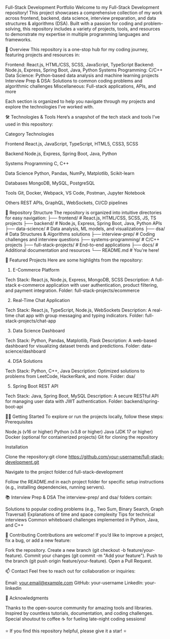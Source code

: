 Full-Stack Development Portfolio
Welcome to my Full-Stack Development repository! This project showcases a comprehensive collection of my work across frontend, backend, data science, interview preparation, and data structures & algorithms (DSA). Built with a passion for coding and problem-solving, this repository includes a variety of projects, tools, and resources to demonstrate my expertise in multiple programming languages and frameworks.

🌟 Overview
This repository is a one-stop hub for my coding journey, featuring projects and resources in:

Frontend: React.js, HTML/CSS, SCSS, JavaScript, TypeScript
Backend: Node.js, Express, Spring Boot, Java, Python
Systems Programming: C/C++
Data Science: Python-based data analysis and machine learning projects
Interview Prep & DSA: Solutions to common coding problems and algorithmic challenges
Miscellaneous: Full-stack applications, APIs, and more

Each section is organized to help you navigate through my projects and explore the technologies I’ve worked with.

🛠️ Technologies & Tools
Here’s a snapshot of the tech stack and tools I’ve used in this repository:

Category
Technologies

Frontend
React.js, JavaScript, TypeScript, HTML5, CSS3, SCSS

Backend
Node.js, Express, Spring Boot, Java, Python

Systems Programming
C, C++

Data Science
Python, Pandas, NumPy, Matplotlib, Scikit-learn

Databases
MongoDB, MySQL, PostgreSQL

Tools
Git, Docker, Webpack, VS Code, Postman, Jupyter Notebook

Others
REST APIs, GraphQL, WebSockets, CI/CD pipelines

📂 Repository Structure
The repository is organized into intuitive directories for easy navigation:
├── frontend/ # React.js, HTML/CSS, SCSS, JS, TS projects
├── backend/ # Node.js, Express, Spring Boot, Java, Python APIs
├── data-science/ # Data analysis, ML models, and visualizations
├── dsa/ # Data Structures & Algorithms solutions
├── interview-prep/ # Coding challenges and interview questions
├── systems-programming/ # C/C++ projects
├── full-stack-projects/ # End-to-end applications
├── docs/ # Additional documentation and resources
└── README.md # You're here!

🚀 Featured Projects
Here are some highlights from the repository:

1. E-Commerce Platform

Tech Stack: React.js, Node.js, Express, MongoDB, SCSS
Description: A full-stack e-commerce application with user authentication, product filtering, and payment integration.
Folder: full-stack-projects/ecommerce

2. Real-Time Chat Application

Tech Stack: React.js, TypeScript, Node.js, WebSockets
Description: A real-time chat app with group messaging and typing indicators.
Folder: full-stack-projects/chat-app

3. Data Science Dashboard

Tech Stack: Python, Pandas, Matplotlib, Flask
Description: A web-based dashboard for visualizing dataset trends and predictions.
Folder: data-science/dashboard

4. DSA Solutions

Tech Stack: Python, C++, Java
Description: Optimized solutions to problems from LeetCode, HackerRank, and more.
Folder: dsa/

5. Spring Boot REST API

Tech Stack: Java, Spring Boot, MySQL
Description: A secure RESTful API for managing user data with JWT authentication.
Folder: backend/spring-boot-api

🧑‍💻 Getting Started
To explore or run the projects locally, follow these steps:
Prerequisites

Node.js (v16 or higher)
Python (v3.8 or higher)
Java (JDK 17 or higher)
Docker (optional for containerized projects)
Git for cloning the repository

Installation

Clone the repository:git clone https://github.com/your-username/full-stack-development.git

Navigate to the project folder:cd full-stack-development

Follow the README.md in each project folder for specific setup instructions (e.g., installing dependencies, running servers).

📚 Interview Prep & DSA
The interview-prep/ and dsa/ folders contain:

Solutions to popular coding problems (e.g., Two Sum, Binary Search, Graph Traversal)
Explanations of time and space complexity
Tips for technical interviews
Common whiteboard challenges implemented in Python, Java, and C++

🤝 Contributing
Contributions are welcome! If you’d like to improve a project, fix a bug, or add a new feature:

Fork the repository.
Create a new branch (git checkout -b feature/your-feature).
Commit your changes (git commit -m "Add your feature").
Push to the branch (git push origin feature/your-feature).
Open a Pull Request.

📫 Contact
Feel free to reach out for collaboration or inquiries:

Email: your.email@example.com
GitHub: your-username
LinkedIn: your-linkedin

🌈 Acknowledgments

Thanks to the open-source community for amazing tools and libraries.
Inspired by countless tutorials, documentation, and coding challenges.
Special shoutout to coffee ☕ for fueling late-night coding sessions!

⭐ If you find this repository helpful, please give it a star! ⭐

